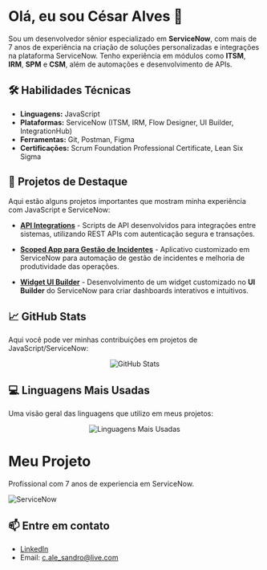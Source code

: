 # Olá, eu sou César Alves 👋

Sou um desenvolvedor sênior especializado em **ServiceNow**, com mais de 7 anos de experiência na criação de soluções personalizadas e integrações na plataforma ServiceNow. Tenho experiência em módulos como **ITSM**, **IRM**, **SPM** e **CSM**, além de automações e desenvolvimento de APIs.

## 🛠 Habilidades Técnicas
- **Linguagens:** JavaScript
- **Plataformas:** ServiceNow (ITSM, IRM, Flow Designer, UI Builder, IntegrationHub)
- **Ferramentas:** Git, Postman, Figma
- **Certificações:** Scrum Foundation Professional Certificate, Lean Six Sigma

## 🚀 Projetos de Destaque
Aqui estão alguns projetos importantes que mostram minha experiência com JavaScript e ServiceNow:

- **[API Integrations](https://github.com/itsmeCALVES/API-Integrations)** - Scripts de API desenvolvidos para integrações entre sistemas, utilizando REST APIs com autenticação segura e transações.
  
- **[Scoped App para Gestão de Incidentes](https://github.com/itsmeCALVES/Scoped-App-Incidents)** - Aplicativo customizado em ServiceNow para automação de gestão de incidentes e melhoria de produtividade das operações.

- **[Widget UI Builder](https://github.com/itsmeCALVES/ServiceNow-UI-Builder)** - Desenvolvimento de um widget customizado no **UI Builder** do ServiceNow para criar dashboards interativos e intuitivos.

## 📈 GitHub Stats
Aqui você pode ver minhas contribuições em projetos de JavaScript/ServiceNow:

<p align="center">
  <img src="https://github-readme-stats.vercel.app/api?username=itsmeCALVES&show_icons=true&theme=radical&hide_border=true" alt="GitHub Stats">
</p>

## 💻 Linguagens Mais Usadas
Uma visão geral das linguagens que utilizo em meus projetos:

<p align="center">
  <img src="https://github-readme-stats.vercel.app/api/top-langs/?username=itsmeCALVES&layout=compact&theme=radical&hide_border=true&token=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" alt="Linguagens Mais Usadas">
</p>


# Meu Projeto
Profissional com 7 anos de experiencia em ServiceNow.

![ServiceNow](https://img.shields.io/badge/ServiceNow-Developer-blue?logo=servicenow&logoColor=white)





## 📫 Entre em contato
- [LinkedIn](https://www.linkedin.com/in/cesaralessandroalves)
- Email: c.ale_sandro@live.com
